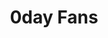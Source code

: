---
id: 1752216156170yw9t2e0gy
title: "0day Fans"
url: https://www.0dayfans.com/
tags: ["blog", "security"]
createdAt: 2025-07-11T06:42:36.154Z
updatedAt: 2025-07-11T06:42:37.889Z
---